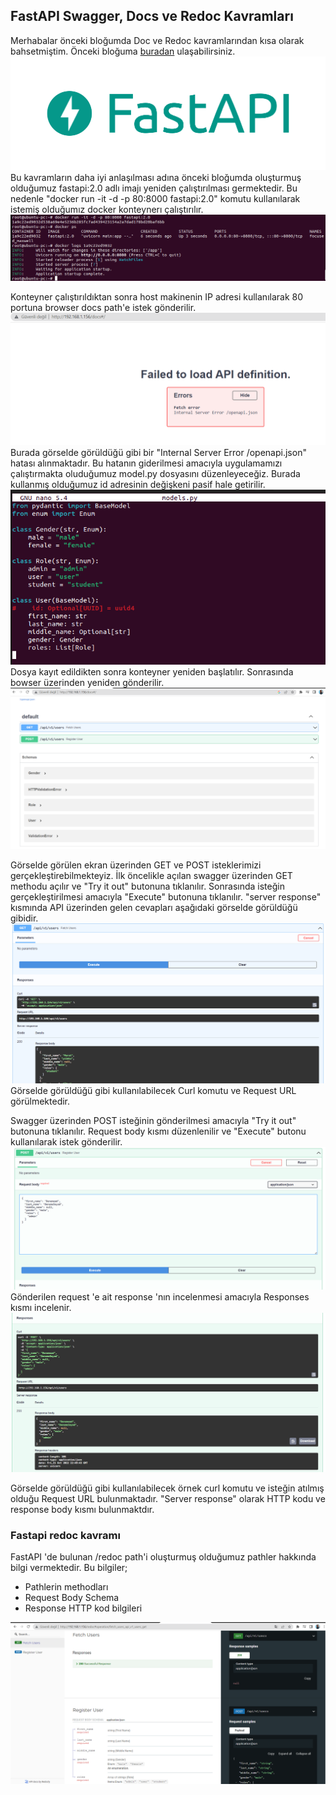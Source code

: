## FastAPI Swagger, Docs ve Redoc Kavramları

Merhabalar önceki bloğumda Doc ve Redoc kavramlarından kısa olarak bahsetmiştim. Önceki bloğuma [buradan](https://medium.com/@muratasnb/fastapi-giri%C5%9F-798edbda01ec)  ulaşabilirsiniz.
![](https://github.com/mrtyildiz/Blog-Post/blob/main/Python/img/1.png?raw=true)
Bu kavramların daha iyi anlaşılması adına önceki bloğumda oluşturmuş olduğumuz fastapi:2.0 adlı imajı yeniden çalıştırılması germektedir. Bu nedenle "docker run -it -d -p 80:8000 fastapi:2.0" komutu kullanılarak istemiş olduğumız docker konteynerı çalıştırılır.
![](https://github.com/mrtyildiz/Blog-Post/blob/main/Python/img/14.png?raw=true)

Konteyner çalıştırıldıktan sonra host makinenin IP adresi kullanılarak 80 portuna browser docs path'e istek gönderilir. 
![](https://github.com/mrtyildiz/Blog-Post/blob/main/Python/img/15.png?raw=true)
Burada görselde  görüldüğü gibi bir "Internal Server Error /openapi.json" hatası alınmaktadır. Bu hatanın giderilmesi amacıyla uygulamamızı çalıştırmakta oluduğumuz model.py dosyasını düzenleyeceğiz. Burada kullanmış olduğumuz id adresinin değişkeni pasif hale getirilir.
![](https://github.com/mrtyildiz/Blog-Post/blob/main/Python/img/16.png?raw=true)
Dosya kayıt edildikten sonra konteyner yeniden başlatılır. Sonrasında bowser üzerinden yeniden gönderilir. 
![](https://github.com/mrtyildiz/Blog-Post/blob/main/Python/img/17.png?raw=true)

Görselde görülen ekran üzerinden GET ve POST isteklerimizi gerçekleştirebilmekteyiz. İlk öncelikle açılan swagger üzerinden GET methodu açılır ve "Try it out" butonuna tıklanılır. Sonrasında isteğin gerçekleştirilmesi amacıyla "Execute" butonuna tıklanılır. "server response" kısmında API üzerinden gelen cevapları aşağıdaki görselde görüldüğü gibidir.
![](https://github.com/mrtyildiz/Blog-Post/blob/main/Python/img/18.png?raw=true)
Görselde görüldüğü gibi kullanılabilecek Curl komutu ve Request URL görülmektedir.

Swagger üzerinden POST isteğinin gönderilmesi amacıyla "Try it out" butonuna tıklanılır. Request body kısmı düzenlenilir ve "Execute" butonu kullanılarak istek gönderilir.
![](https://github.com/mrtyildiz/Blog-Post/blob/main/Python/img/19.png?raw=true)
Gönderilen request 'e ait response 'nın incelenmesi amacıyla Responses kısmı incelenir.
![](https://github.com/mrtyildiz/Blog-Post/blob/main/Python/img/20.png?raw=true)

Görselde görüldüğü gibi kullanılabilecek örnek curl komutu ve isteğin atılmış olduğu Request URL bulunmaktadır. "Server response" olarak HTTP kodu ve response body kısmı bulunmaktdır.

### Fastapi redoc kavramı

FastAPI 'de bulunan /redoc path'i oluşturmuş olduğumuz pathler hakkında bilgi vermektedir. Bu bilgiler;
* Pathlerin methodları
* Request Body Schema
* Response HTTP kod bilgileri

![](https://github.com/mrtyildiz/Blog-Post/blob/main/Python/img/21.png?raw=true)
